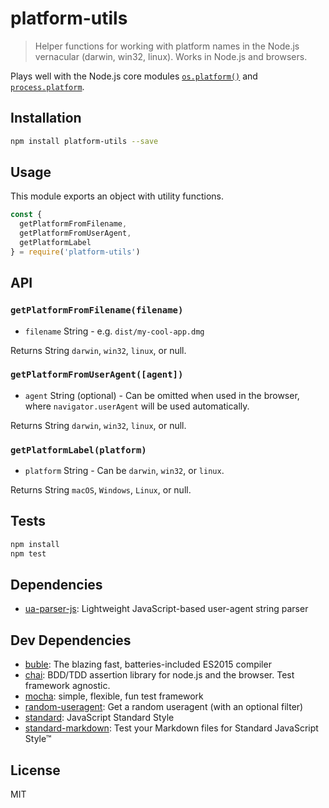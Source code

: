 # platform-utils 

> Helper functions for working with platform names in the Node.js vernacular (darwin, win32, linux). Works in Node.js and browsers.

Plays well with the Node.js core modules 
[`os.platform()`](https://nodejs.org/api/os.html#os_os_platform)
and 
[`process.platform`](https://nodejs.org/api/process.html#process_process_platform).

## Installation

```sh
npm install platform-utils --save
```

## Usage

This module exports an object with utility functions.

```js
const {
  getPlatformFromFilename,
  getPlatformFromUserAgent,
  getPlatformLabel
} = require('platform-utils')
```

## API

### `getPlatformFromFilename(filename)`

- `filename` String - e.g. `dist/my-cool-app.dmg`

Returns String `darwin`, `win32`, `linux`, or null.

### `getPlatformFromUserAgent([agent])`

- `agent` String (optional) - Can be omitted when used in the browser, where 
`navigator.userAgent` will be used automatically.

Returns String `darwin`, `win32`, `linux`, or null.

### `getPlatformLabel(platform)`

- `platform` String - Can be `darwin`, `win32`, or `linux`.

Returns String `macOS`, `Windows`, `Linux`, or null.


## Tests

```sh
npm install
npm test
```

## Dependencies

- [ua-parser-js](https://github.com/faisalman/ua-parser-js): Lightweight JavaScript-based user-agent string parser

## Dev Dependencies

- [buble](git+https://gitlab.com/Rich-Harris/buble.git): The blazing fast, batteries-included ES2015 compiler
- [chai](https://github.com/chaijs/chai): BDD/TDD assertion library for node.js and the browser. Test framework agnostic.
- [mocha](https://github.com/mochajs/mocha): simple, flexible, fun test framework
- [random-useragent](https://github.com/skratchdot/random-useragent): Get a random useragent (with an optional filter)
- [standard](https://github.com/standard/standard): JavaScript Standard Style
- [standard-markdown](): Test your Markdown files for Standard JavaScript Style™


## License

MIT
